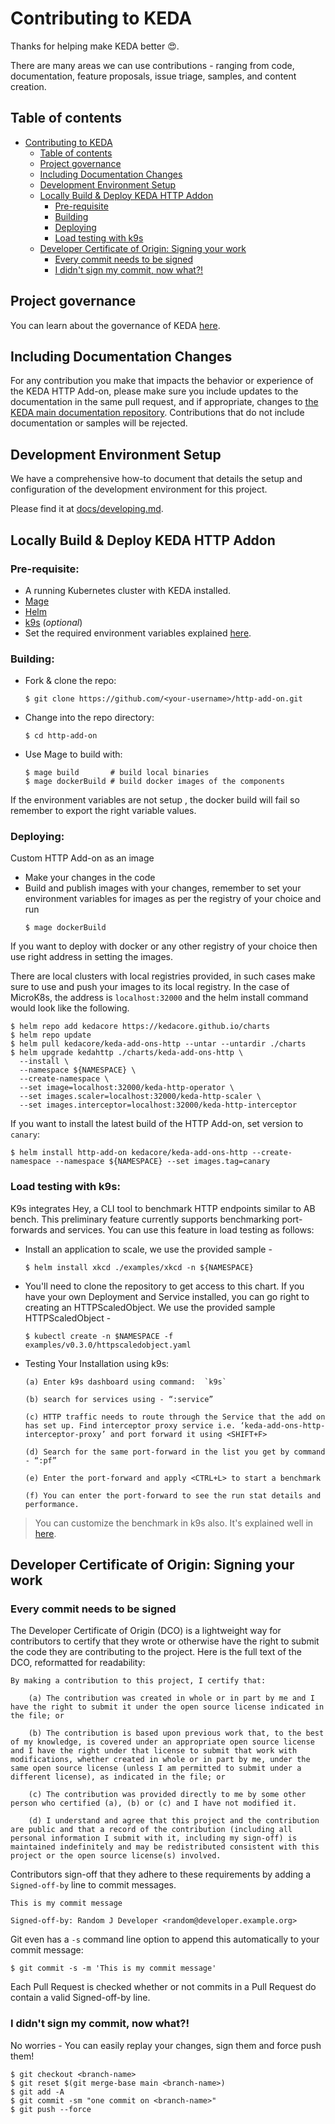# Contributing to KEDA

Thanks for helping make KEDA better 😍.

There are many areas we can use contributions - ranging from code, documentation, feature proposals, issue triage, samples, and content creation.

<!-- START doctoc generated TOC please keep comment here to allow auto update -->
<!-- DON'T EDIT THIS SECTION, INSTEAD RE-RUN doctoc TO UPDATE -->
## Table of contents

- [Contributing to KEDA](#contributing-to-keda)
  - [Table of contents](#table-of-contents)
  - [Project governance](#project-governance)
  - [Including Documentation Changes](#including-documentation-changes)
  - [Development Environment Setup](#development-environment-setup)
  - [Locally Build & Deploy KEDA HTTP Addon](#locally-build--deploy-keda-http-addon)
    - [Pre-requisite](#pre-requisite)
    - [Building](#building)
    - [Deploying](#deploying)
    - [Load testing with k9s](#load-testing-with-k9s)
  - [Developer Certificate of Origin: Signing your work](#developer-certificate-of-origin-signing-your-work)
    - [Every commit needs to be signed](#every-commit-needs-to-be-signed)
    - [I didn't sign my commit, now what?!](#i-didnt-sign-my-commit-now-what)

<!-- END doctoc generated TOC please keep comment here to allow auto update -->

## Project governance

You can learn about the governance of KEDA [here](https://github.com/kedacore/governance).

## Including Documentation Changes

For any contribution you make that impacts the behavior or experience of the KEDA HTTP Add-on, please make sure you include updates to the documentation in the same pull request, and if appropriate, changes to [the KEDA main documentation repository](https://github.com/kedacore/keda-docs). Contributions that do not include documentation or samples will be rejected.

## Development Environment Setup

We have a comprehensive how-to document that details the setup and configuration of the development environment for this project.

Please find it at [docs/developing.md](./docs/developing.md).

## Locally Build & Deploy KEDA HTTP Addon

### Pre-requisite:

- A running Kubernetes cluster with KEDA installed.
- [Mage](https://magefile.org/)
- [Helm](https://helm.sh/)
- [k9s](https://github.com/derailed/k9s) (_optional_)
- Set the required environment variables explained [here](https://github.com/kedacore/http-add-on/blob/main/docs/developing.md#required-environment-variables).

### Building:

- Fork & clone the repo:
  ```console
  $ git clone https://github.com/<your-username>/http-add-on.git
  ```
- Change into the repo directory:
  ```console
  $ cd http-add-on
  ```
- Use Mage to build with:
   ```console
   $ mage build       # build local binaries
   $ mage dockerBuild # build docker images of the components
   ```
 If the environment variables are not setup , the docker build will fail so remember to export the right variable values.

### Deploying:

Custom HTTP Add-on as an image

- Make your changes in the code
- Build and publish images with your changes, remember  to 	set your environment variables for images as per the registry of your choice and run
  ```console
  $ mage dockerBuild
  ```
 If you want to deploy with docker or any other registry of your choice then use right address in setting the images.

 There are local clusters with local registries provided, in such cases  make sure to use and push your images to its local registry. In the case of MicroK8s, the address is `localhost:32000` and the helm install command would look like the following.

```console
$ helm repo add kedacore https://kedacore.github.io/charts
$ helm repo update
$ helm pull kedacore/keda-add-ons-http --untar --untardir ./charts
$ helm upgrade kedahttp ./charts/keda-add-ons-http \
  --install \
  --namespace ${NAMESPACE} \
  --create-namespace \
  --set image=localhost:32000/keda-http-operator \
  --set images.scaler=localhost:32000/keda-http-scaler \
  --set images.interceptor=localhost:32000/keda-http-interceptor
```
 If you want to install the latest build of the HTTP Add-on, set version to `canary`:
 ```console
 $ helm install http-add-on kedacore/keda-add-ons-http --create-namespace --namespace ${NAMESPACE} --set images.tag=canary
 ```
### Load testing with k9s:

K9s integrates Hey, a CLI tool to benchmark HTTP endpoints similar to AB bench. This preliminary feature currently supports benchmarking port-forwards and services. You can use this feature in load testing as follows:

- Install an application to scale, we use the provided sample -
  ```console
  $ helm install xkcd ./examples/xkcd -n ${NAMESPACE}
  ```
- You'll need to clone the repository to get access to this chart. If you have your own Deployment and Service installed, you can go right to creating an HTTPScaledObject. We use the provided sample HTTPScaledObject -
  ```
  $ kubectl create -n $NAMESPACE -f examples/v0.3.0/httpscaledobject.yaml
  ```
- Testing Your Installation using k9s:
  ```
  (a) Enter k9s dashboard using command:  `k9s`

  (b) search for services using - “:service”

  (c) HTTP traffic needs to route through the Service that the add on has set up. Find interceptor proxy service i.e. ‘keda-add-ons-http-interceptor-proxy’ and port forward it using <SHIFT+F>

  (d) Search for the same port-forward in the list you get by command - “:pf”

  (e) Enter the port-forward and apply <CTRL+L> to start a benchmark

  (f) You can enter the port-forward to see the run stat details and performance.
  ```
>You can customize the benchmark in k9s also. It's explained well in [here](https://k9scli.io/topics/bench/).

## Developer Certificate of Origin: Signing your work

### Every commit needs to be signed

The Developer Certificate of Origin (DCO) is a lightweight way for contributors to certify that they wrote or otherwise have the right to submit the code they are contributing to the project. Here is the full text of the DCO, reformatted for readability:

```
By making a contribution to this project, I certify that:

    (a) The contribution was created in whole or in part by me and I have the right to submit it under the open source license indicated in the file; or

    (b) The contribution is based upon previous work that, to the best of my knowledge, is covered under an appropriate open source license and I have the right under that license to submit that work with modifications, whether created in whole or in part by me, under the same open source license (unless I am permitted to submit under a different license), as indicated in the file; or

    (c) The contribution was provided directly to me by some other person who certified (a), (b) or (c) and I have not modified it.

    (d) I understand and agree that this project and the contribution are public and that a record of the contribution (including all personal information I submit with it, including my sign-off) is maintained indefinitely and may be redistributed consistent with this project or the open source license(s) involved.
```

Contributors sign-off that they adhere to these requirements by adding a `Signed-off-by` line to commit messages.

```
This is my commit message

Signed-off-by: Random J Developer <random@developer.example.org>
```

Git even has a `-s` command line option to append this automatically to your commit message:

```console
$ git commit -s -m 'This is my commit message'
```

Each Pull Request is checked whether or not commits in a Pull Request do contain a valid Signed-off-by line.

### I didn't sign my commit, now what?!

No worries - You can easily replay your changes, sign them and force push them!

```console
$ git checkout <branch-name>
$ git reset $(git merge-base main <branch-name>)
$ git add -A
$ git commit -sm "one commit on <branch-name>"
$ git push --force
```
